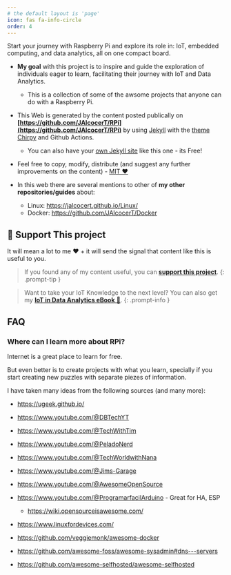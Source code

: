 ```yaml
---
# the default layout is 'page'
icon: fas fa-info-circle
order: 4
---
```


Start your journey with Raspberry Pi and explore its role in: IoT, embedded computing, and data analytics, all on one compact board.

* **My goal** with this project is to inspire and guide the exploration of individuals eager to learn, facilitating their journey with IoT and Data Analytics.
    * This is a collection of some of the awsome projects that anyone can do with a Raspberry Pi.

* This Web is generated by the content posted publically on **[https://github.com/JAlcocerT/RPi](https://github.com/JAlcocerT/RPi)** by using [Jekyll](https://fossengineer.com//jekyll-ssg-selfhosting-static-website) with the [theme Chirpy](https://github.com/cotes2020/jekyll-theme-chirpy) and Github Actions.
    * You can also have your [own Jekyll site](jekyll-ssg-selfhosting-static-website) like this one - its Free!
* Feel free to copy, modify, distribute (and suggest any further improvements on the content) - [MIT ❤️](https://github.com/JAlcocerT/RPi?tab=MIT-1-ov-file)

* In this web there are several mentions to other of **my other repositories/guides** about:
    * Linux: <https://jalcocert.github.io/Linux/>
    * Docker: <https://github.com/JAlcocerT/Docker>

## 📢 Support This project

It will mean a lot to me ❤️ + it will send the signal that content like this is useful to you.

> If you found any of my content useful, you can **[support this project](https://ko-fi.com/jalcocertech)**.
{: .prompt-tip }

> Want to take your IoT Knowledge to the next level? You can also get my [**IoT in Data Analytics eBook** 📘](https://ko-fi.com/s/86175d7928).
{: .prompt-info }

## FAQ

### Where can I learn more about RPi?

Internet is a great place to learn for free.

But even better is to create projects with what you learn, specially if you start creating new puzzles with separate piezes of information.

I have taken many ideas from the following sources (and many more):

* <https://ugeek.github.io/>
* <https://www.youtube.com/@DBTechYT>
* <https://www.youtube.com/@TechWithTim>
* <https://www.youtube.com/@PeladoNerd>
* <https://www.youtube.com/@TechWorldwithNana>
* <https://www.youtube.com/@Jims-Garage>
* <https://www.youtube.com/@AwesomeOpenSource>
* <https://www.youtube.com/@ProgramarfacilArduino> - Great for HA, ESP
    * <https://wiki.opensourceisawesome.com/>
* <https://www.linuxfordevices.com/>

* <https://github.com/veggiemonk/awesome-docker>
* <https://github.com/awesome-foss/awesome-sysadmin#dns---servers>
* <https://github.com/awesome-selfhosted/awesome-selfhosted>